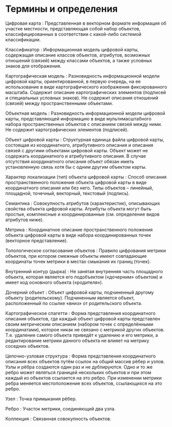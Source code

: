 # Термины и определения

Цифровая карта
:   Представленная в векторном формате информация об участке местности, представляющая собой набор объектов, классифицированных в соответствии с какой-либо системой классификации.

Классификатор
:   Информационная модель цифровой карты, содержащая описание классов объектов, атрибутов, возможных отношений (связей) между классами объектов, а также условных знаков для отображения.

Картографическая модель
:   Разновидность информационной модели цифровой карты, ориентированной, в первую очередь, на ее использование в виде картографического изображения фиксированного масштаба. Содержит описание картографических элементов (подписей и специальных условных знаков). Не содержит описания отношений (связей) между пространственными объектами.

Объектная модель
:   Разновидность информационной модели цифровой карты, представляющей информацию в виде мультимасштабного набора пространственных объектов с описанием связей между ними. Не содержит картографических элементов (подписей).

Объект цифровой карты
:   Структурная единица файла цифровой карты, состоящая из координатного, атрибутивного описания и описания связей с другими объектами цифровой карты. Объект может не содержать координатного и атрибутивного описания. В случае отсутствия координатного описания объект обязан иметь установленную связь хотя бы с одним другим объектом карты.

Характер локализации (тип) объекта цифровой карты
:   Способ описания пространственного положения объекта цифровой карты в виде координатного описания или без него. Типы объектов – линейный, площадной, точечный, векторный, текстовый (подпись).

Семантика
:   Совокупность атрибутов (характеристик), описывающих свойства объекта цифровой карты. Атрибуты объекта могут быть простые, комплексные и координированные (см. определение видов атрибутов ниже).

Метрика
:   Координатное описание пространственного положения объекта цифровой карты в виде набора координированных точек (векторное представление).

Топологическое согласование объектов
:   Правило цифрования метрики объектов, при котором смежные объекты имеют совпадающие координаты точек метрики в местах смыкания их границ (точек).

Внутренний контур (дырка)
:   Не занятая внутренняя часть площадного объекта, которая является его подобъектом («дочерним» объектом) и имеет код основного объекта («родителя»).

Дочерний объект
:   Объект цифровой карты, подчиненный другому объекту (родительскому). Подчиненным является объект, расположенный по ссылке «вниз» от родительского объекта.

Картографическое спагетти
:   Форма представления координатного описания объектов, где каждый объект цифровой карты представлен своим метрическим описанием (набором точек с определёнными координатами), которое никак не связано с метрикой других объектов. Т.е. удаление самого объекта приведёт к удалению и его метрики, а редактирование метрики данного объекта не влияет на метрику соседних объектов.

Цепочно-узловая структура
:   Форма представления координатного описания всех объектов путём ссылок на общий массив рёбер и узлов. Узлы и рёбра создаются один раз и не дублируются. Одно и то же ребро может являться границей нескольких объектов и при этом каждый из объектов ссылается на это ребро. При изменении метрики ребра меняется местоположение всех объектов, ссылающихся на это ребро.

Узел
:   Точка примыкания рёбер.

Ребро
:   Участок метрики, соединяющий два узла.

Коллекция
:   Связанная совокупность объектов.